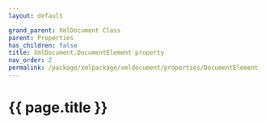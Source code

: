 ```yaml
---
layout: default

grand_parent: XmlDocument Class
parent: Properties
has_children: false
title: XmlDocument.DocumentElement property
nav_order: 2
permalink: /package/xmlpackage/xmldocument/properties/DocumentElement
---
```

# {{ page.title }}
